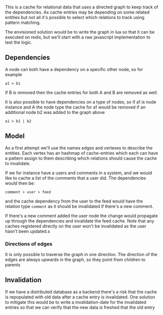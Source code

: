 This is a cache for relational data that uses a directed graph to keep track of the dependencies. As cache entries may be depending on some related entities but not all it's possible to select which relations to track using pattern matching.

The envisioned solution would be to write the graph in lua so that it can be executed on redis, but we'll start with a raw javascript implementation to test the logic.

## Dependencies

A node can both have a dependency on a specific other node, so for example
```
a1 > b1
```

If B is removed then the cache entries for both A and B are removed as well.

It is also possible to have dependencies on a type of nodes, so if a1 is node instance and A the node type the cache for a1 would be removed if an additional node b2 was added to the graph above

```
a1 > b1 | b2
```

## Model

As a first attempt we'll use the names edges and vertexes to describe the entities. Each vertex has an hashmap of cache-entries which each can have a pattern assign to them describing which relations should cause the cache to invalidate.

If we for instance have a users and comments in a system, and we would like to cache a list of the comments that a user did. The dependencies would then be:

```
comment > user > feed
```

and the cache dependency from the user to the feed would have the relation type `comment` as it should be invalidated if there's a new comment.

If there's a new comment added the user node the change would propagate up through the dependencies and invalidate the feed cache. Note that any caches registered directly on the user won't be invalidated as the user hasn't been updated.s

### Directions of edges

It is only possible to traverse the graph in one direction. The direction of the edges are always upwards in the graph, so they point from children to parents

## Invalidation

If we have a distributed database as a backend there's a risk that the cache is repopulated with old data after a cache entry is invalidated. One solution to mitigate this would be to write a invalidation-date for the invalidated entries so that we can verify that the new data is freshed that the old entry